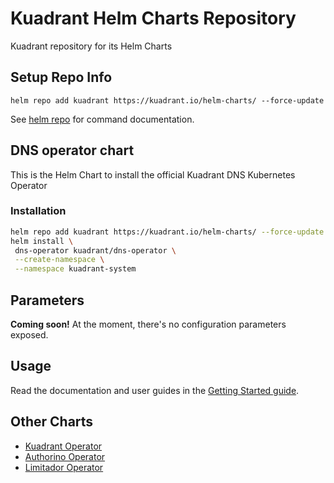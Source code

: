# Kuadrant Helm Charts Repository
Kuadrant repository for its Helm Charts

## Setup Repo Info

```shell
helm repo add kuadrant https://kuadrant.io/helm-charts/ --force-update
```

See [helm repo](https://helm.sh/docs/helm/helm_repo/) for command documentation.

## DNS operator chart
This is the Helm Chart to install the official Kuadrant DNS Kubernetes Operator

### Installation

```sh
helm repo add kuadrant https://kuadrant.io/helm-charts/ --force-update
helm install \
 dns-operator kuadrant/dns-operator \
 --create-namespace \
 --namespace kuadrant-system
```

## Parameters
**Coming soon!** At the moment, there's no configuration parameters exposed.

## Usage
Read the documentation and user guides in the [Getting Started guide](https://github.com/Kuadrant/dns-operator/?tab=readme-ov-file#getting-started).

## Other Charts

* [Kuadrant Operator](../README.md)
* [Authorino Operator](authorino-operator.md)
* [Limitador Operator](limitador-operator.md)
